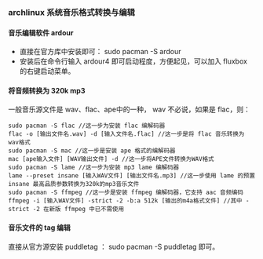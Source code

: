 ### archlinux 系统音乐格式转换与编辑

#### 音乐编辑软件 ardour

+   直接在官方库中安装即可： sudo pacman -S ardour
+   安装后在命令行输入 ardour4 即可启动程度，方便起见，可以加入 fluxbox 的右键启动菜单。

#### 将音频转换为 320k mp3

一般音乐源文件是 wav、flac、ape中的一种， wav 不必说，如果是 flac，则：

    sudo pacman -S flac //这一步为安装 flac 编解码器
    flac -o [输出文件名.wav] -d [输入文件名.flac] //这一步是将 flac 音乐转换为 wav格式
    sudo pacman -S mac //这一步是安装 ape 格式的编解码器
    mac [ape输入文件] [WAV输出文件] -d //这一步将APE文件转换为WAV格式
    sudo pacman -S lame //这一步为安装 mp3 lame 编解码器
    lame --preset insane [输入WAV文件] [输出文件名.mp3] //这一步使用 lame 的预置 insane 最高品质参数转换为320k的mp3音乐文件
    sudo pacman -S ffmpeg //这一步是安装 ffmpeg 编解码器，它支持 aac 音频编码
    ffmpeg -i [输入WAV文件] -strict -2 -b:a 512k [输出的m4a格式文件] //其中 -strict -2 在新版 ffmpeg 中已不需使用

#### 音乐文件的 tag 编辑

直接从官方源安装 puddletag ： sudo pacman -S puddletag 即可。
